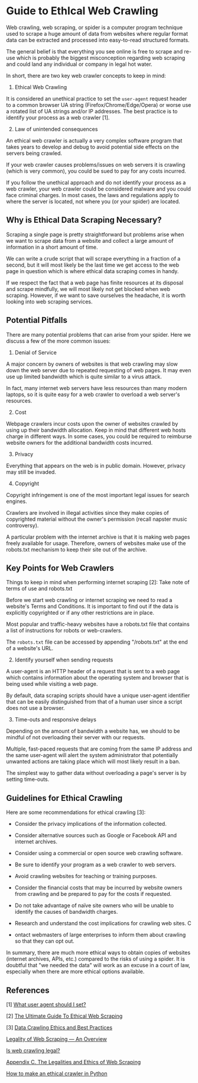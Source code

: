 # Guide to EthIcal Web Crawling

Web crawling, web scraping, or spider is a computer program technique used to scrape a huge amount of data from websites where regular format data can be extracted and processed into easy-to-read structured formats.

The general belief is that everything you see online is free to scrape and re-use which is probably the biggest misconception regarding web scraping and could land any individual or company in legal hot water.

In short, there are two key web crawler concepts to keep in mind:

1. Ethical Web Crawling

It is considered an unethical practice to set the `user-agent` request header to a common browser UA string (Firefox/Chrome/Edge/Opera) or worse use a rotated list of UA strings and/or IP addresses.
The best practice is to identify your process as a web crawler [1].

2. Law of unintended consequences

An ethical web crawler is actually a very complex software program that takes years to develop and debug to avoid potential side effects on the servers being crawled.

If your web crawler causes problems/issues on web servers it is crawling (which is very common), you could be sued to pay for any costs incurred.

If you follow the unethical approach and do not identify your process as a web crawler, your web crawler could be considered malware and you could face criminal charges. In most cases, the laws and regulations apply to where the server is located, not where you (or your spider) are located.

## Why is Ethical Data Scraping Necessary?

Scraping a single page is pretty straightforward but problems arise when we want to scrape data from a website and collect a large amount of information in a short amount of time.

We can write a crude script that will scrape everything in a fraction of a second, but it will most likely be the last time we get access to the web page in question which is where ethical data scraping comes in handy.

If we respect the fact that a web page has finite resources at its disposal and scrape mindfully, we will most likely not get blocked when web scraping. However, if we want to save ourselves the headache, it is worth looking into web scraping services.

## Potential Pitfalls

There are many potential problems that can arise from your spider. Here we discuss a few of the more common issues:

1. Denial of Service

A major concern by owners of websites is that web crawling may slow down the web server due to repeated requesting of web pages. It may even use up limited bandwidth which is quite similar to a virus attack.

In fact, many internet web servers have less resources than many modern laptops, so it is quite easy for a web crawler to overload a web server's resources.

2. Cost

Webpage crawlers incur costs upon the owner of websites crawled by using up their bandwidth allocation. Keep in mind that different web hosts charge in different ways.
In some cases, you could be required to reimburse website owners for the additional bandwidth costs incurred.

3. Privacy

Everything that appears on the web is in public domain. However, privacy may still be invaded.

4. Copyright

Copyright infringement is one of the most important legal issues for search engines.

Crawlers are involved in illegal activities since they make copies of copyrighted material without the owner's permission (recall napster music controversy).

A particular problem with the internet archive is that it is making web pages freely available for usage. Therefore, owners of websites make use of the robots.txt mechanism to keep their site out of the archive.

## Key Points for Web Crawlers

Things to keep in mind when performing internet scraping [2]:
Take note of terms of use and robots.txt

Before we start web crawling or internet scraping we need to read a website's Terms and Conditions.
It is important to find out if the data is explicitly copyrighted or if any other restrictions are in place.

Most popular and traffic-heavy websites have a robots.txt file that contains a list of instructions for robots or web-crawlers.

The `robots.txt` file can be accessed by appending "/robots.txt" at the end of a website's URL.

2. Identify yourself when sending requests

A user-agent is an HTTP header of a request that is sent to a web page which contains information about the operating system and browser that is being used while visiting a web page.

By default, data scraping scripts should have a unique user-agent identifier that can be easily distinguished from that of a human user since a script does not use a browser.

3. Time-outs and responsive delays

Depending on the amount of bandwidth a website has, we should to be mindful of not overloading their server with our requests.

Multiple, fast-paced requests that are coming from the same IP address and the same user-agent will alert the system administrator that potentially unwanted actions are taking place which will most likely result in a ban.

The simplest way to gather data without overloading a page's server is by setting time-outs.

## Guidelines for Ethical Crawling

Here are some recommendations for ethical crawling [3]:

- Consider the privacy implications of the information collected.

- Consider alternative sources such as Google or Facebook API and internet archives.

- Consider using a commercial or open source web crawling software.

- Be sure to identify your program as a web crawler to web servers.

- Avoid crawling websites for teaching or training purposes.

- Consider the financial costs that may be incurred by website owners from crawling and be prepared to pay for the costs if requested.

- Do not take advantage of naïve site owners who will be unable to identify the causes of bandwidth charges.

- Research and understand the cost implications for crawling web sites.
C
- ontact webmasters of large enterprises to inform them about crawling so that they can opt out.

In summary, there are much more ethical ways to obtain copies of websites (internet archives, APIs, etc.) compared to the risks of using a spider. It is doubtful that "we needed the data" will work as an excuse in a court of law, especially when there are more ethical options available.

## References

[1] [What user agent should I set?](https://webmasters.stackexchange.com/questions/6205/what-user-agent-should-i-set)

[2] [The Ultimate Guide To Ethical Web Scraping](https://finddatalab.com/ethicalscraping)

[3] [Data Crawling Ethics and Best Practices](https://www.promptcloud.com/blog/data-crawling-and-extraction-ethics/)


[Legality of Web Scraping — An Overview](https://medium.com/grepsr-blog/legality-of-web-scraping-an-overview-3cf415885e16)

[Is web crawling legal?](https://towardsdatascience.com/is-web-crawling-legal-a758c8fcacde)

[Appendix C. The Legalities and Ethics of Web Scraping](https://learning.oreilly.com/library/view/web-scraping-with/9781491910283/app03.html#idm139888656381232)

[How to make an ethical crawler in Python](https://dev.to/miguelmj/how-to-make-an-ethical-crawler-in-python-4o1g)


